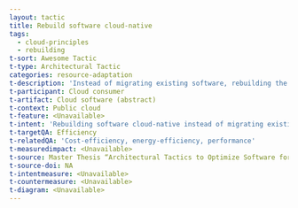 ```yaml
---
layout: tactic
title: Rebuild software cloud-native
tags:
  - cloud-principles
  - rebuilding
t-sort: Awesome Tactic
t-type: Architectural Tactic
categories: resource-adaptation
t-description: 'Instead of migrating existing software, rebuilding the software cloud-native could save costs as the system becomes more efficient and optimally uses the underlying infrastructure. This tactic does not apply when the software is not owned by the consumer. It is difficult to generalize the effect of cloud-native software on energy consumption and, hence, should be assessed per case. '
t-participant: Cloud consumer
t-artifact: Cloud software (abstract)
t-context: Public cloud
t-feature: <Unavailable>
t-intent: 'Rebuilding software cloud-native instead of migrating existing software to cloud,in order to optimize efficiency'
t-targetQA: Efficiency
t-relatedQA: 'Cost-efficiency, energy-efficiency, performance'
t-measuredimpact: <Unavailable>
t-source: Master Thesis “Architectural Tactics to Optimize Software for Energy Efficiency in the Public Cloud” by Sophie Vos
t-source-doi: NA
t-intentmeasure: <Unavailable>
t-countermeasure: <Unavailable>
t-diagram: <Unavailable>
---
```


